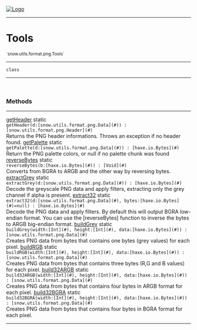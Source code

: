 
[![Logo](../../../../../images/logo.png)](../../../../../api/index.html)

---



<h1>Tools</h1>
<small>`snow.utils.format.png.Tools`</small>



---

`class`

---

&nbsp;
&nbsp;







<h3>Methods</h3> <hr/><span class="method apipage">
            <a name="getHeader"><a class="lift" href="#getHeader">getHeader</a></a> <span class="inline-block static">static</span><div class="clear"></div><code class="signature apipage">getHeader(d:[snow.utils.format.png.Data](#)<span></span>) : [snow.utils.format.png.Header](#)</code><br/><span class="small_desc_flat">Returns the PNG header informations. Throws an exception if no header found.</span>
        </span>
    <span class="method apipage">
            <a name="getPalette"><a class="lift" href="#getPalette">getPalette</a></a> <span class="inline-block static">static</span><div class="clear"></div><code class="signature apipage">getPalette(d:[snow.utils.format.png.Data](#)<span></span>) : [haxe.io.Bytes](#)</code><br/><span class="small_desc_flat">Return the PNG palette colors, or null if no palette chunk was found</span>
        </span>
    <span class="method apipage">
            <a name="reverseBytes"><a class="lift" href="#reverseBytes">reverseBytes</a></a> <span class="inline-block static">static</span><div class="clear"></div><code class="signature apipage">reverseBytes(b:[haxe.io.Bytes](#)<span></span>) : [Void](#)</code><br/><span class="small_desc_flat">Converts from BGRA to ARGB and the other way by reversing bytes.</span>
        </span>
    <span class="method apipage">
            <a name="extractGrey"><a class="lift" href="#extractGrey">extractGrey</a></a> <span class="inline-block static">static</span><div class="clear"></div><code class="signature apipage">extractGrey(d:[snow.utils.format.png.Data](#)<span></span>) : [haxe.io.Bytes](#)</code><br/><span class="small_desc_flat">Decode the greyscale PNG data and apply filters, extracting only the grey channel if alpha is present.</span>
        </span>
    <span class="method apipage">
            <a name="extract32"><a class="lift" href="#extract32">extract32</a></a> <span class="inline-block static">static</span><div class="clear"></div><code class="signature apipage">extract32(d:[snow.utils.format.png.Data](#)<span></span>, bytes:[haxe.io.Bytes](#)<span>=null</span>) : [haxe.io.Bytes](#)</code><br/><span class="small_desc_flat">Decode the PNG data and apply filters. By default this will output BGRA low-endian format. You can use the [reverseBytes] function to inverse the bytes to ARGB big-endian format.</span>
        </span>
    <span class="method apipage">
            <a name="buildGrey"><a class="lift" href="#buildGrey">buildGrey</a></a> <span class="inline-block static">static</span><div class="clear"></div><code class="signature apipage">buildGrey(width:[Int](#)<span></span>, height:[Int](#)<span></span>, data:[haxe.io.Bytes](#)<span></span>) : [snow.utils.format.png.Data](#)</code><br/><span class="small_desc_flat">Creates PNG data from bytes that contains one bytes (grey values) for each pixel.</span>
        </span>
    <span class="method apipage">
            <a name="buildRGB"><a class="lift" href="#buildRGB">buildRGB</a></a> <span class="inline-block static">static</span><div class="clear"></div><code class="signature apipage">buildRGB(width:[Int](#)<span></span>, height:[Int](#)<span></span>, data:[haxe.io.Bytes](#)<span></span>) : [snow.utils.format.png.Data](#)</code><br/><span class="small_desc_flat">Creates PNG data from bytes that contains three bytes (R,G and B values) for each pixel.</span>
        </span>
    <span class="method apipage">
            <a name="build32ARGB"><a class="lift" href="#build32ARGB">build32ARGB</a></a> <span class="inline-block static">static</span><div class="clear"></div><code class="signature apipage">build32ARGB(width:[Int](#)<span></span>, height:[Int](#)<span></span>, data:[haxe.io.Bytes](#)<span></span>) : [snow.utils.format.png.Data](#)</code><br/><span class="small_desc_flat">Creates PNG data from bytes that contains four bytes in ARGB format for each pixel.</span>
        </span>
    <span class="method apipage">
            <a name="build32BGRA"><a class="lift" href="#build32BGRA">build32BGRA</a></a> <span class="inline-block static">static</span><div class="clear"></div><code class="signature apipage">build32BGRA(width:[Int](#)<span></span>, height:[Int](#)<span></span>, data:[haxe.io.Bytes](#)<span></span>) : [snow.utils.format.png.Data](#)</code><br/><span class="small_desc_flat">Creates PNG data from bytes that contains four bytes in BGRA format for each pixel.</span>
        </span>
    





---

&nbsp;
&nbsp;
&nbsp;
&nbsp;
